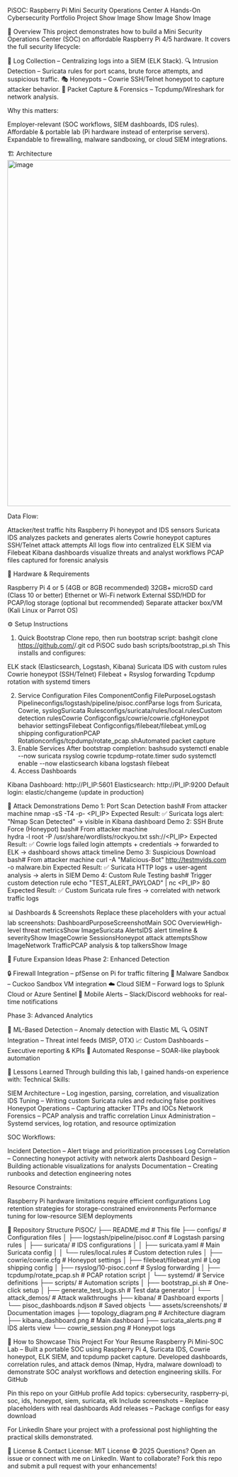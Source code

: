 PiSOC: Raspberry Pi Mini Security Operations Center
A Hands-On Cybersecurity Portfolio Project
Show Image
Show Image
Show Image

📖 Overview
This project demonstrates how to build a Mini Security Operations Center (SOC) on affordable Raspberry Pi 4/5 hardware.
It covers the full security lifecycle:

📝 Log Collection – Centralizing logs into a SIEM (ELK Stack).
🔍 Intrusion Detection – Suricata rules for port scans, brute force attempts, and suspicious traffic.
🎭 Honeypots – Cowrie SSH/Telnet honeypot to capture attacker behavior.
📡 Packet Capture & Forensics – Tcpdump/Wireshark for network analysis.

Why this matters:

Employer-relevant (SOC workflows, SIEM dashboards, IDS rules).
Affordable & portable lab (Pi hardware instead of enterprise servers).
Expandable to firewalling, malware sandboxing, or cloud SIEM integrations.


🏗️ Architecture
<img width="876" height="780" alt="image" src="https://github.com/user-attachments/assets/a9b40ed9-1293-4e7f-8f40-aed1d18b5f20" />

Data Flow:

Attacker/test traffic hits Raspberry Pi honeypot and IDS sensors
Suricata IDS analyzes packets and generates alerts
Cowrie honeypot captures SSH/Telnet attack attempts
All logs flow into centralized ELK SIEM via Filebeat
Kibana dashboards visualize threats and analyst workflows
PCAP files captured for forensic analysis


🔧 Hardware & Requirements

Raspberry Pi 4 or 5 (4GB or 8GB recommended)
32GB+ microSD card (Class 10 or better)
Ethernet or Wi-Fi network
External SSD/HDD for PCAP/log storage (optional but recommended)
Separate attacker box/VM (Kali Linux or Parrot OS)


⚙️ Setup Instructions
1. Quick Bootstrap
Clone repo, then run bootstrap script:
bashgit clone https://github.com/<your-username>/<repo-name>.git
cd PiSOC
sudo bash scripts/bootstrap_pi.sh
This installs and configures:

ELK stack (Elasticsearch, Logstash, Kibana)
Suricata IDS with custom rules
Cowrie honeypot (SSH/Telnet)
Filebeat + Rsyslog forwarding
Tcpdump rotation with systemd timers

2. Service Configuration Files
ComponentConfig FilePurposeLogstash Pipelineconfigs/logstash/pipeline/pisoc.confParse logs from Suricata, Cowrie, syslogSuricata Rulesconfigs/suricata/rules/local.rulesCustom detection rulesCowrie Configconfigs/cowrie/cowrie.cfgHoneypot behavior settingsFilebeat Configconfigs/filebeat/filebeat.ymlLog shipping configurationPCAP Rotationconfigs/tcpdump/rotate_pcap.shAutomated packet capture
3. Enable Services
After bootstrap completion:
bashsudo systemctl enable --now suricata rsyslog cowrie tcpdump-rotate.timer
sudo systemctl enable --now elasticsearch kibana logstash filebeat
4. Access Dashboards

Kibana Dashboard: http://PI_IP:5601
Elasticsearch: http://PI_IP:9200
Default login: elastic/changeme (update in production)


🧪 Attack Demonstrations
Demo 1: Port Scan Detection
bash# From attacker machine
nmap -sS -T4 -p- <PI_IP>
Expected Result: ✅ Suricata logs alert: "Nmap Scan Detected" → visible in Kibana dashboard
Demo 2: SSH Brute Force (Honeypot)
bash# From attacker machine  
hydra -l root -P /usr/share/wordlists/rockyou.txt ssh://<PI_IP>
Expected Result: ✅ Cowrie logs failed login attempts + credentials → forwarded to ELK → dashboard shows attack timeline
Demo 3: Suspicious Download
bash# From attacker machine
curl -A "Malicious-Bot" http://testmyids.com -o malware.bin
Expected Result: ✅ Suricata HTTP logs + user-agent analysis → alerts in SIEM
Demo 4: Custom Rule Testing
bash# Trigger custom detection rule
echo "TEST_ALERT_PAYLOAD" | nc <PI_IP> 80
Expected Result: ✅ Custom Suricata rule fires → correlated with network traffic logs

📊 Dashboards & Screenshots
Replace these placeholders with your actual lab screenshots:
DashboardPurposeScreenshotMain SOC OverviewHigh-level threat metricsShow ImageSuricata AlertsIDS alert timeline & severityShow ImageCowrie SessionsHoneypot attack attemptsShow ImageNetwork TrafficPCAP analysis & top talkersShow Image

🚀 Future Expansion Ideas
Phase 2: Enhanced Detection

🔒 Firewall Integration – pfSense on Pi for traffic filtering
🧪 Malware Sandbox – Cuckoo Sandbox VM integration
☁️ Cloud SIEM – Forward logs to Splunk Cloud or Azure Sentinel
📱 Mobile Alerts – Slack/Discord webhooks for real-time notifications

Phase 3: Advanced Analytics

🤖 ML-Based Detection – Anomaly detection with Elastic ML
🔍 OSINT Integration – Threat intel feeds (MISP, OTX)
📈 Custom Dashboards – Executive reporting & KPIs
🔄 Automated Response – SOAR-like playbook automation


📝 Lessons Learned
Through building this lab, I gained hands-on experience with:
Technical Skills:

SIEM Architecture – Log ingestion, parsing, correlation, and visualization
IDS Tuning – Writing custom Suricata rules and reducing false positives
Honeypot Operations – Capturing attacker TTPs and IOCs
Network Forensics – PCAP analysis and traffic correlation
Linux Administration – Systemd services, log rotation, and resource optimization

SOC Workflows:

Incident Detection – Alert triage and prioritization processes
Log Correlation – Connecting honeypot activity with network alerts
Dashboard Design – Building actionable visualizations for analysts
Documentation – Creating runbooks and detection engineering notes

Resource Constraints:

Raspberry Pi hardware limitations require efficient configurations
Log retention strategies for storage-constrained environments
Performance tuning for low-resource SIEM deployments


📌 Repository Structure
PiSOC/
├── README.md                           # This file
├── configs/                           # Configuration files
│   ├── logstash/pipeline/pisoc.conf   # Logstash parsing rules
│   ├── suricata/                      # IDS configurations
│   │   ├── suricata.yaml             # Main Suricata config
│   │   └── rules/local.rules         # Custom detection rules
│   ├── cowrie/cowrie.cfg             # Honeypot settings
│   ├── filebeat/filebeat.yml         # Log shipping config
│   ├── rsyslog/10-pisoc.conf         # Syslog forwarding
│   ├── tcpdump/rotate_pcap.sh        # PCAP rotation script
│   └── systemd/                      # Service definitions
├── scripts/                          # Automation scripts
│   ├── bootstrap_pi.sh              # One-click setup
│   ├── generate_test_logs.sh        # Test data generator
│   └── attack_demos/                # Attack walkthroughs
├── kibana/                          # Dashboard exports
│   └── pisoc_dashboards.ndjson     # Saved objects
└── assets/screenshots/              # Documentation images
    ├── topology_diagram.png        # Architecture diagram
    ├── kibana_dashboard.png        # Main dashboard
    ├── suricata_alerts.png         # IDS alerts view
    └── cowrie_session.png          # Honeypot logs

📣 How to Showcase This Project
For Your Resume
Raspberry Pi Mini-SOC Lab – Built a portable SOC using Raspberry Pi 4, Suricata IDS, Cowrie honeypot, ELK SIEM, and tcpdump packet capture. Developed dashboards, correlation rules, and attack demos (Nmap, Hydra, malware download) to demonstrate SOC analyst workflows and detection engineering skills.
For GitHub

Pin this repo on your GitHub profile
Add topics: cybersecurity, raspberry-pi, soc, ids, honeypot, siem, suricata, elk
Include screenshots – Replace placeholders with real dashboards
Add releases – Package configs for easy download

For LinkedIn
Share your project with a professional post highlighting the practical skills demonstrated.

🔗 License & Contact
License: MIT License © 2025
Questions? Open an issue or connect with me on LinkedIn.
Want to collaborate? Fork this repo and submit a pull request with your enhancements!
